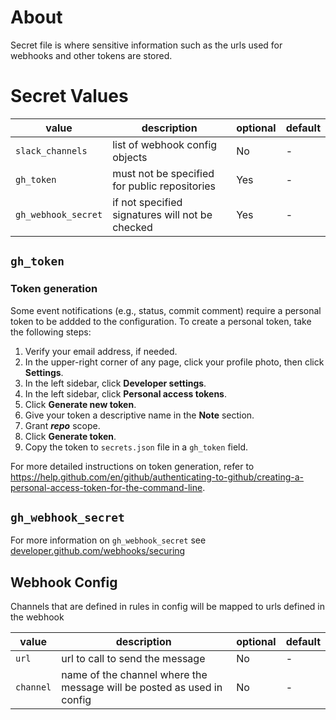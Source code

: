 # About

Secret file is where sensitive information such as the urls used for webhooks and other tokens are stored.

# Secret Values

| value | description | optional | default |
|-|-|-|-|
| `slack_channels` | list of webhook config objects | No | - |
| `gh_token` | must not be specified for public repositories | Yes | - |
| `gh_webhook_secret` | if not specified signatures will not be checked | Yes | - |

## `gh_token`

### Token generation

Some event notifications (e.g., status, commit comment) require a personal token to be addded to the configuration. To create a personal token, take the following steps:
1. Verify your email address, if needed.
1. In the upper-right corner of any page, click your profile photo, then click **Settings**.
1. In the left sidebar, click **Developer settings**.
1. In the left sidebar, click **Personal access tokens**.
1. Click **Generate new token**.
1. Give your token a descriptive name in the **Note** section.
1. Grant ***repo*** scope.
1. Click **Generate token**.
1. Copy the token to `secrets.json` file in a `gh_token` field.

For more detailed instructions on token generation, refer to https://help.github.com/en/github/authenticating-to-github/creating-a-personal-access-token-for-the-command-line.


## `gh_webhook_secret`
For more information on `gh_webhook_secret` see [developer.github.com/webhooks/securing](https://developer.github.com/webhooks/securing/)

## Webhook Config

Channels that are defined in rules in config will be mapped to urls defined in the webhook

| value | description | optional | default |
|-|-|-|-|
| `url` | url to call to send the message | No | - |
| `channel` | name of the channel where the message will be posted as used in config | No | - |
